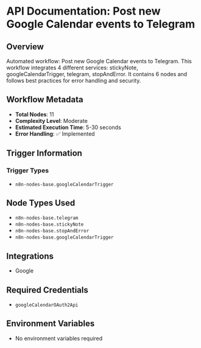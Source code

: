 # API Documentation: Post new Google Calendar events to Telegram

## Overview
Automated workflow: Post new Google Calendar events to Telegram. This workflow integrates 4 different services: stickyNote, googleCalendarTrigger, telegram, stopAndError. It contains 6 nodes and follows best practices for error handling and security.

## Workflow Metadata
- **Total Nodes**: 11
- **Complexity Level**: Moderate
- **Estimated Execution Time**: 5-30 seconds
- **Error Handling**: ✅ Implemented

## Trigger Information
### Trigger Types
- `n8n-nodes-base.googleCalendarTrigger`

## Node Types Used
- `n8n-nodes-base.telegram`
- `n8n-nodes-base.stickyNote`
- `n8n-nodes-base.stopAndError`
- `n8n-nodes-base.googleCalendarTrigger`

## Integrations
- Google

## Required Credentials
- `googleCalendarOAuth2Api`

## Environment Variables
- No environment variables required
